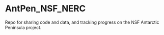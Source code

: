 # AntPen_NSF_NERC
 Repo for sharing code and data, and tracking progress on the NSF Antarctic Peninsula project.
